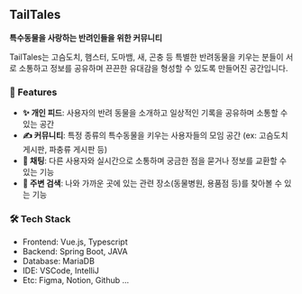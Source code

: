 ## TailTales <br>

**특수동물을 사랑하는 반려인들을 위한 커뮤니티**

TailTales는 고슴도치, 햄스터, 도마뱀, 새, 곤충 등 특별한 반려동물을 키우는 분들이 서로 소통하고 정보를 공유하며 끈끈한 유대감을 형성할 수 있도록 만들어진 공간입니다.

### 🚀 Features

* **✨ 개인 피드**: 사용자의 반려 동물을 소개하고 일상적인 기록을 공유하며 소통할 수 있는 공간
* **✍️ 커뮤니티**: 특정 종류의 특수동물을 키우는 사용자들의 모임 공간 (ex: 고슴도치 게시판, 파충류 게시판 등)
* **💬 채팅**: 다른 사용자와 실시간으로 소통하며 궁금한 점을 묻거나 정보를 교환할 수 있는 기능
* **📍 주변 검색**: 나와 가까운 곳에 있는 관련 장소(동물병원, 용품점 등)를 찾아볼 수 있는 기능

### 🛠️ Tech Stack

* Frontend: Vue.js, Typescript
* Backend: Spring Boot, JAVA
* Database: MariaDB
* IDE: VSCode, IntelliJ
* Etc: Figma, Notion, Github ...
